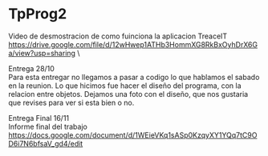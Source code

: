 # TpProg2
Video de desmostracion de como fuinciona la aplicacion TreaceIT
https://drive.google.com/file/d/12wHwep1ATHb3HommXG8RkBxOyhDrX6Ga/view?usp=sharing
\

Entrega 28/10 \
Para esta entregar no llegamos a pasar a codigo lo que hablamos el sabado en la reunion. Lo que hicimos fue hacer el diseño del programa, con la relacion entre objetos. Dejamos una foto con el diseño, que nos gustaria que revises para ver si esta bien o no.

Entrega Final 16/11 \
Informe final del trabajo \
https://docs.google.com/document/d/1WEieVKq1sASp0KzqyXY1YQq7tC9OD6i7N6bfsaV_gd4/edit
